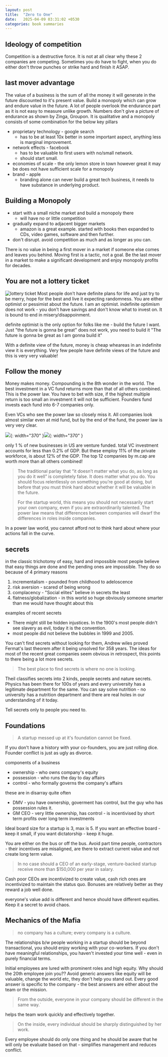 ```yaml
---
layout: post
title:  "Zero to One"
date:   2025-04-09 03:31:02 +0530
categories: book summaries
---
```

## Ideology of competition

Competition is a destructive force. It is not at all clear why these 2 companies are competing. Sometimes you do have to fight, when you do either don't throw punches or strike hard and finish it ASAP.

## last mover advantage

The value of a business is the sum of all the money it will generate in the future discounted to it's present value. Build a monopoly which can grow and endure value in the future. A lot of people overlook the endurance part as it is not easy to measure unlike growth. Numbers don't give a picture of endurance as shown by Zinga, Groupon. It is qualitative and a monopoly consists of some combination for the below key pillars

- proprietary technology - google search
	- has to be at least 10x better in some important aspect, anything less is marginal improvement.
- network effects - facebook
	- has to be valuable to first users with no/small network. 
	- should start small.
- economies of scale - the only lemon store in town however great it may be does not have sufficient scale for a monopoly
- brand - apple
	- branding alone can never build a great tech business, it needs to have substance in underlying product.

## Building a Monopoly

- start with a small niche market and build a monopoly there
	- will have no or little competition
- gradually expand to adjacent bigger markets
	- amazon is a great example. started with books then expanded to CDs, video games, software and then further.
- don't disrupt. avoid competition as much and as longer as you can. 

There is no value in being a first mover in a market if someone else comes and leaves you behind. Moving first is a tactic, not a goal. Be the last mover in a market to make a significant development and enjoy monopoly profits for decades.

## You are not a lottery ticket

![lottery ticket](/assets/lottery%20ticket.png)
Most people don't have definite plans for life and just try to be merry, hope for the best and live it expecting randomness. You are either optimist or pessimist about the future. I am an optimist. indefinite optimism does not work - you don't have savings and don't know what to invest on. It is bound to end in misery/disappoinment. 

definite optimist is the only option for folks like me - build the future I want. Just "the future is gonna be great" does not work, you need to build it "The future is gonna be great as I am gonna build it"

With a definite view of the future, money is cheap wheareas in an indefinite view it is everything. Very few people have definite views of the future and this is very very valuable!

## Follow the money

Money makes money. Compounding is the 8th wonder in the world. 
The best investment in a VC fund returns more than that of all others combined. This is the power law. You have to bet with size, if the highest multiple return is too small an investment it will not be sufficient. 
Founders fund invests each fund into 6-7 companies only. 

Even VCs who see the power law so closely miss it. All companies look almost similar even at mid fund, but by the end of the fund, the power law is very very clear.

![](/assets/mid%20fund.png){: width="370" }![](/assets/mature%20fund.png){: width="370" }

only 1 % of new businesses in US are venture funded. total VC investment accounts for less than 0.2% of GDP. But these employ 11% of the private workforce, is about 12% of the GDP. The top 12 companies by m.cap are worth more than all others combined!

>The traditional parlay that “it doesn’t matter what you do, as long as you do it well” is completely false. It does matter what you do. You should focus relentlessly on something you’re good at doing, but before that you must think hard about whether it will be valuable in the future.
>
>For the startup world, this means you should not necessarily start your own company, even if you are extraordinarily talented. The power law means that differences between companies will dwarf the differences in roles inside companies.

In a power law world, you cannot afford not to think hard about where your actions fall in the curve. 

## secrets

in the classic trichotomy of easy, hard and impossible most people believe that easy things are done and the pending ones are impossible. They do so because of 4 primary reasons

1. incrementalism - pounded from childhood to adeloscence
2. risk aversion - scared of being wrong
3. complacency - "Social elites" believe in secrets the least
4. flatness/globalization - in this world so huge obviously someone smarter than me would have thought about this

examples of recent secrets

- There might still be hidden injustices. In the 1900's most people didn't see slavery as evil, today it is the convention. 
- most people did not believe the bubbles in 1999 and 2005.

You can't find secrets without looking for them, Andrew wiles proved Fermat's last theorem after it being unsolved for 358 years. The ideas for most of the recent great companies seem obvious in retrospect, this points to there being a lot more secrets. 

>The best place to find secrets is where no one is looking.

Theil classifies secrets into 2 kinds, people secrets and nature secrets. Physics has been there for 100s of years and every university has a legitimate department for the same. You can say solve nutrition - no university has a nutrition department and there are real holes in our understanding of it today. 

Tell secrets only to people you need to.

## Foundations

>A startup messed up at it's foundation cannot be fixed.

If you don't have a history with your co-founders, you are just rolling dice. Founder conflict is just as ugly as divorce.

components of a business
- ownership - who owns company's equity
- possession - who runs the day to day affairs
- control - who formally governs the company's affairs

these are in disarray quite often
 - DMV - you have ownership, goverment has control, but the guy who has possession rules it.
- GM CEO - very little ownership, has control - is incentivised by short term profits over long term investments

Ideal board size for a startup is 3, max is 5. If you want an effective board - keep it small, if you want dictatorship - keep it huge. 

You are either on the bus or off the bus. Avoid part time people, contractors - their incentives are misaligned, are there to extract current value and not create long term value. 

>In no case should a CEO of an early-stage, venture-backed startup receive more than $150,000 per year in salary. 

Cash poor CEOs are incentivized to create value, cash rich ones are incentivized to maintain the status quo. Bonuses are relatively better as they reward a job well done.

everyone's value add is different and hence should have different equities. Keep it a secret to avoid chaos.

## Mechanics of the Mafia

>no company has a culture; every company is a culture. 

The relationships b/w people working in a startup should be beyond transactional, you should enjoy working with your co-workers. If you don't have meaningful relationships, you haven't invested your time well - even in purely financial terms.

Initial employees are lured with prominent roles and high equity. Why should the 20th employee join you?? Avoid generic answers like equity will be valuable, change the world etc, they don't help you stand out. Every good answer is specific to the company - the best answers are either about the team or the mission.

>From the outside, everyone in your company should be different in the same way.` 

helps the team work quickly and effectively together.

>On the inside, every individual should be sharply distinguished by her work. 

Every employee should do only one thing and he should be aware that he will only be evaluate based on that - simplifies management and reduces conflict.
